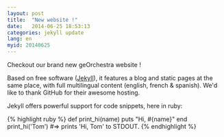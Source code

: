 ```yaml
---
layout: post
title:  "New website !"
date:   2014-06-25 18:53:13
categories: jekyll update
lang: en
myid: 20140625
---
```


Checkout our brand new geOrchestra website !

Based on free software ([Jekyll](http://jekyllrb.com/)), it features a blog and static pages at the same place, with full multilingual content (english, french & spanish).
We'd like to thank GitHub for their awesome hosting.

Jekyll offers powerful support for code snippets, here in ruby:

{% highlight ruby %}
def print_hi(name)
  puts "Hi, #{name}"
end
print_hi('Tom')
#=> prints 'Hi, Tom' to STDOUT.
{% endhighlight %}
